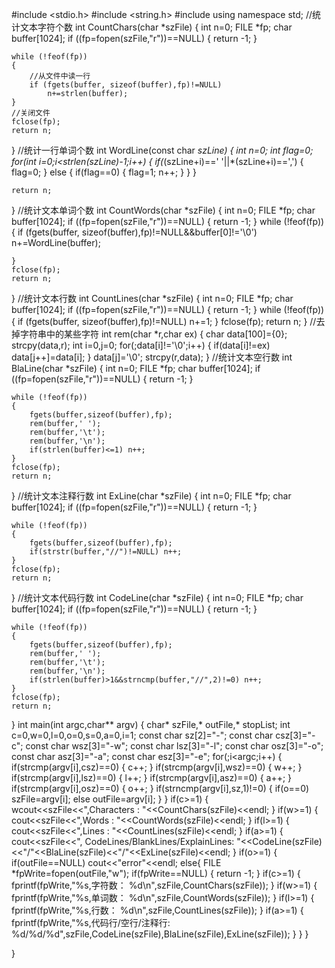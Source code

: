 #include <stdio.h>
#include <string.h>
#include <iostream>
using namespace std;
//统计文本字符个数
int CountChars(char *szFile)
{
    int n=0;
    FILE *fp;
    char buffer[1024];
    if ((fp=fopen(szFile,"r"))==NULL)
    {
        return -1;
    }

    while (!feof(fp))
    {
        //从文件中读一行
        if (fgets(buffer, sizeof(buffer),fp)!=NULL)
            n+=strlen(buffer);
    }
    //关闭文件
    fclose(fp);
    return n;
}
//统计一行单词个数
int WordLine(const char *szLine)
{
    int n=0;
    int flag=0;
    for(int i=0;i<strlen(szLine)-1;i++)
    {
        if(*(szLine+i)==' '||*(szLine+i)==',')
        {
            flag=0;
        }
        else
        {
            if(flag==0)
            {
                flag=1;
                n++;
            }
        }
    }

    return n;
}
//统计文本单词个数
int CountWords(char *szFile)
{
    int n=0;
    FILE *fp;
    char buffer[1024];
    if ((fp=fopen(szFile,"r"))==NULL)
    {
        return -1;
    }
    while (!feof(fp))
    {
        if (fgets(buffer, sizeof(buffer),fp)!=NULL&&buffer[0]!='\0')
            n+=WordLine(buffer);

    }
    fclose(fp);
    return n;
}
//统计文本行数
int CountLines(char *szFile)
{
    int n=0;
    FILE *fp;
    char buffer[1024];
    if ((fp=fopen(szFile,"r"))==NULL)
    {
        return -1;
    }
    while (!feof(fp))
    {
        if (fgets(buffer, sizeof(buffer),fp)!=NULL)
            n+=1;
    }
    fclose(fp);
    return n;
}
//去掉字符串中的某些字符
int rem(char *r,char ex)
{
    char data[100]={0};
    strcpy(data,r);
    int i=0,j=0;
    for(;data[i]!='\0';i++)
    {
        if(data[i]!=ex)
            data[j++]=data[i];
    }
    data[j]='\0';
    strcpy(r,data);
}
//统计文本空行数
int BlaLine(char *szFile)
{
    int n=0;
    FILE *fp;
    char buffer[1024];
    if ((fp=fopen(szFile,"r"))==NULL)
    {
        return -1;
    }

    while (!feof(fp))
    {
        fgets(buffer,sizeof(buffer),fp);
        rem(buffer,' ');
        rem(buffer,'\t');
        rem(buffer,'\n');
        if(strlen(buffer)<=1) n++;
    }
    fclose(fp);
    return n;
}
//统计文本注释行数
int ExLine(char *szFile)
{
    int n=0;
    FILE *fp;
    char buffer[1024];
    if ((fp=fopen(szFile,"r"))==NULL)
    {
        return -1;
    }

    while (!feof(fp))
    {
        fgets(buffer,sizeof(buffer),fp);
        if(strstr(buffer,"//")!=NULL) n++;
    }
    fclose(fp);
    return n;
}
//统计文本代码行数
int CodeLine(char *szFile)
{
    int n=0;
    FILE *fp;
    char buffer[1024];
    if ((fp=fopen(szFile,"r"))==NULL)
    {
        return -1;
    }

    while (!feof(fp))
    {
        fgets(buffer,sizeof(buffer),fp);
        rem(buffer,' ');
        rem(buffer,'\t');
        rem(buffer,'\n');
        if(strlen(buffer)>1&&strncmp(buffer,"//",2)!=0) n++;
    }
    fclose(fp);
    return n;
}
int main(int argc,char** argv)
{
    char* szFile,* outFile,* stopList;
    int c=0,w=0,l=0,o=0,s=0,a=0,i=1;
    const char sz[2]="-";
    const char csz[3]="-c";
    const char wsz[3]="-w";
    const char lsz[3]="-l";
    const char osz[3]="-o";
    const char asz[3]="-a";
    const char esz[3]="-e";
    for(;i<argc;i++)
    {
        if(strcmp(argv[i],csz)==0)
        {
            c++;
        }
        if(strcmp(argv[i],wsz)==0)
        {
            w++;
        }
        if(strcmp(argv[i],lsz)==0)
        {
            l++;
        }
        if(strcmp(argv[i],asz)==0)
        {
            a++;
        }
        if(strcmp(argv[i],osz)==0)
        {
            o++;
        }
        if(strncmp(argv[i],sz,1)!=0)
        {
            if(o==0)
                szFile=argv[i];
            else
                outFile=argv[i];
        }
    }
    if(c>=1)
    {
        wcout<<szFile<<",Characters :  "<<CountChars(szFile)<<endl;
    }
    if(w>=1)
    {
        cout<<szFile<<",Words :  "<<CountWords(szFile)<<endl;
    }
    if(l>=1)
    {
        cout<<szFile<<",Lines :  "<<CountLines(szFile)<<endl;
    }
    if(a>=1)
    {
        cout<<szFile<<", CodeLines/BlankLines/ExplainLines:  "<<CodeLine(szFile)<<"/"<<BlaLine(szFile)<<"/"<<ExLine(szFile)<<endl;
    }
    if(o>=1)
    {
        if(outFile==NULL)
            cout<<"error"<<endl;
        else{
        FILE *fpWrite=fopen(outFile,"w");
        if(fpWrite==NULL)
        {
            return -1;
        }
        if(c>=1)
        {
            fprintf(fpWrite,"%s,字符数： %d\n",szFile,CountChars(szFile));
        }
        if(w>=1)
        {
            fprintf(fpWrite,"%s,单词数： %d\n",szFile,CountWords(szFile));
        }
        if(l>=1)
        {
            fprintf(fpWrite,"%s,行数： %d\n",szFile,CountLines(szFile));
        }
        if(a>=1)
        {
            fprintf(fpWrite,"%s,代码行/空行/注释行: %d/%d/%d",szFile,CodeLine(szFile),BlaLine(szFile),ExLine(szFile));
        }
        }
    }

}



